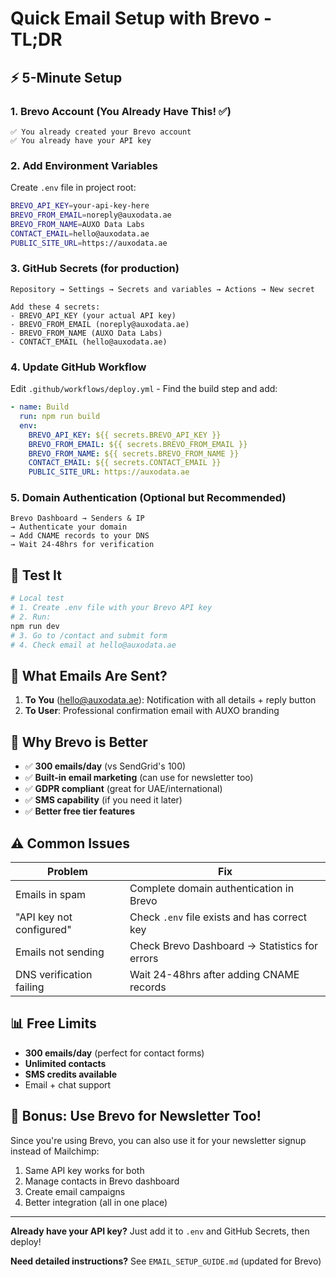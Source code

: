 # Quick Email Setup with Brevo - TL;DR

## ⚡ 5-Minute Setup

### 1. Brevo Account (You Already Have This! ✅)
```
✅ You already created your Brevo account
✅ You already have your API key
```

### 2. Add Environment Variables

Create `.env` file in project root:
```bash
BREVO_API_KEY=your-api-key-here
BREVO_FROM_EMAIL=noreply@auxodata.ae
BREVO_FROM_NAME=AUXO Data Labs
CONTACT_EMAIL=hello@auxodata.ae
PUBLIC_SITE_URL=https://auxodata.ae
```

### 3. GitHub Secrets (for production)
```
Repository → Settings → Secrets and variables → Actions → New secret

Add these 4 secrets:
- BREVO_API_KEY (your actual API key)
- BREVO_FROM_EMAIL (noreply@auxodata.ae)
- BREVO_FROM_NAME (AUXO Data Labs)
- CONTACT_EMAIL (hello@auxodata.ae)
```

### 4. Update GitHub Workflow

Edit `.github/workflows/deploy.yml` - Find the build step and add:

```yaml
- name: Build
  run: npm run build
  env:
    BREVO_API_KEY: ${{ secrets.BREVO_API_KEY }}
    BREVO_FROM_EMAIL: ${{ secrets.BREVO_FROM_EMAIL }}
    BREVO_FROM_NAME: ${{ secrets.BREVO_FROM_NAME }}
    CONTACT_EMAIL: ${{ secrets.CONTACT_EMAIL }}
    PUBLIC_SITE_URL: https://auxodata.ae
```

### 5. Domain Authentication (Optional but Recommended)
```
Brevo Dashboard → Senders & IP
→ Authenticate your domain
→ Add CNAME records to your DNS
→ Wait 24-48hrs for verification
```

## 🧪 Test It

```bash
# Local test
# 1. Create .env file with your Brevo API key
# 2. Run:
npm run dev
# 3. Go to /contact and submit form
# 4. Check email at hello@auxodata.ae
```

## 📧 What Emails Are Sent?

1. **To You** (hello@auxodata.ae): Notification with all details + reply button
2. **To User**: Professional confirmation email with AUXO branding

## 🎯 Why Brevo is Better

- ✅ **300 emails/day** (vs SendGrid's 100)
- ✅ **Built-in email marketing** (can use for newsletter too)
- ✅ **GDPR compliant** (great for UAE/international)
- ✅ **SMS capability** (if you need it later)
- ✅ **Better free tier features**

## ⚠️ Common Issues

| Problem | Fix |
|---------|-----|
| Emails in spam | Complete domain authentication in Brevo |
| "API key not configured" | Check `.env` file exists and has correct key |
| Emails not sending | Check Brevo Dashboard → Statistics for errors |
| DNS verification failing | Wait 24-48hrs after adding CNAME records |

## 📊 Free Limits

- **300 emails/day** (perfect for contact forms)
- **Unlimited contacts**
- **SMS credits available**
- Email + chat support

## 🎁 Bonus: Use Brevo for Newsletter Too!

Since you're using Brevo, you can also use it for your newsletter signup instead of Mailchimp:

1. Same API key works for both
2. Manage contacts in Brevo dashboard
3. Create email campaigns
4. Better integration (all in one place)

---

**Already have your API key?** Just add it to `.env` and GitHub Secrets, then deploy!

**Need detailed instructions?** See `EMAIL_SETUP_GUIDE.md` (updated for Brevo)
